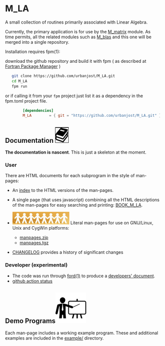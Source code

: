 # M_LA

A small collection of routines primarily associated with Linear Algebra.

Currently, the primary application is for use by the
[M_matrix](https://github.com/urbanjost/M_matrix)
module. As time permits, all the related modules such as
[M_blas](https://github.com/urbanjost/M_blas) and this one will be merged
into a single repository.

Installation requires fpm(1):

download the github repository and build it with 
fpm ( as described at [Fortran Package Manager](https://github.com/fortran-lang/fpm) )
   
```bash
   git clone https://github.com/urbanjost/M_LA.git
   cd M_LA
   fpm run
```
   
or if calling it from your `fpm` project just list it as a dependency in
the fpm.toml project file.
   
```toml
        [dependencies]
        M_LA        = { git = "https://github.com/urbanjost/M_LA.git" }
```

## Documentation   ![docs](docs/images/docs.gif)

**The documentation is nascent**. This is just a skeleton at the moment.

### User

   There are HTML documents for each subprogram in the style of man-pages:

 - An [index](https://urbanjost.github.io/M_LA/man3.html) to the HTML versions
   of the man-pages.

 - A single page (that uses javascript) combining all the HTML descriptions of the man-pages
   for easy searching and printing:
   [BOOK_M_LA](https://urbanjost.github.io/M_LA/BOOK_M_LA.html).

 - ![man-pages](docs/images/manpages.gif) Literal man-pages for use on GNU/Linux, Unix and CygWin platforms:
    + [manpages.zip](https://urbanjost.github.io/M_LA/manpages.zip)
    + [manpages.tgz](https://urbanjost.github.io/M_LA/manpages.tgz)
 - [CHANGELOG](docs/CHANGELOG.md) provides a history of significant changes

### Developer (__experimental__)

 - The code was run through [ford(1)](https://politicalphysicist.github.io/ford-fortran-documentation.html)
   to produce a [developers' document](https://urbanjost.github.io/M_LA/fpm-ford/index.html).
 - [github action status](docs/STATUS.md)

## Demo Programs![demos](docs/images/demo.gif)

Each man-page includes a working example program. These and additional
examples are included in the [example/](example/) directory.

